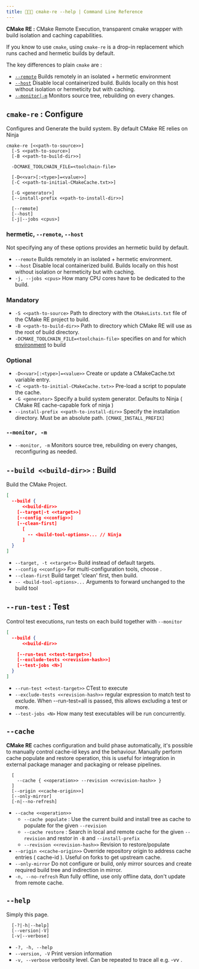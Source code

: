 ```yaml
---
title: 👩🏼‍💻 cmake-re --help | Command Line Reference
---
```


**CMake RE :** CMake Remote Execution, transparent cmake wrapper with build isolation and caching capabilities.

If you know to use `cmake`, using `cmake-re` is a drop-in replacement which runs cached and hermetic builds by default.

The key differences to plain `cmake` are : 

  * [`--remote`](#hermetic---remote---host) Builds remotely in an isolated + hermetic environment
  * [`--host`](#hermetic---remote---host) Disable local containerized build. Builds locally on this host without isolation or hermeticity but with caching.
  * [`--monitor|-m`](#--monitor-m) Monitors source tree, rebuilding on every changes.

## `cmake-re` : Configure
Configures and Generate the build system. By default CMake RE relies on Ninja
```
cmake-re [<<path-to-source>>]
  [-S <<path-to-source>]
  [-B <<path-to-build-dir>>] 

  -DCMAKE_TOOLCHAIN_FILE=<toolchain-file>

  [-D<<var>[:<type>]=<value>>]
  [-C <<path-to-initial-CMakeCache.txt>>] 

  [-G <generator>] 
  [--install-prefix <<path-to-install-dir>>]

  [--remote]
  [--host]
  [-j|--jobs <cpus>]   
```

### hermetic, `--remote`, `--host`
Not specifying any of these options provides an hermetic build by default.
* `--remote`                Builds remotely in an isolated + hermetic environment.
* `--host`                  Disable local containerized build. Builds locally on this host without isolation or hermeticity but with caching.
* `-j, --jobs <cpus>`       How many CPU cores have to be dedicated to the build.

### Mandatory
* `-S <<path-to-source>`    Path to directory with the `CMakeLists.txt` file of the CMake RE project to build.
* `-B <<path-to-build-dir>>` Path to directory which CMake RE will use as the root of build directory.
* `-DCMAKE_TOOLCHAIN_FILE=<toolchain-file>` specifies on and for which [environment](./0400-environments.md) to build 

### Optional
* `-D<<var>[:<type>]=<value>>` Create or update a CMakeCache.txt variable entry.
* `-C <<path-to-initial-CMakeCache.txt>>` Pre-load a script to populate the cache.
* `-G <generator>`          Specify a build system generator. Defaults to Ninja ( CMake RE cache-capable fork of ninja )
* `--install-prefix <<path-to-install-dir>>` Specify the installation directory. Must be an absolute path. `[CMAKE_INSTALL_PREFIX]`
  


### `--monitor, -m`
* `--monitor, -m`           Monitors source tree, rebuilding on every changes, reconfiguring as needed.

 
## `--build <<build-dir>>` : Build
Build the CMake Project.

```json
[ 
  --build {
      <<build-dir>> 
    [--target|-t <<target>>] 
    [--config <<config>>] 
    [--clean-first] 
      [
        -- <build-tool-options>... // Ninja
      ] 
  }
] 
```

* `--target, -t <<target>>` Build <tgt> instead of default targets.
* `--config <<config>>`     For multi-configuration tools, choose <cfg>.
* `--clean-first`           Build target 'clean' first, then build.
* `-- <build-tool-options>...` Arguments to forward unchanged to the build tool


## `--run-test` : Test
Control test executions, run tests on each build together with `--monitor`

```json
[ 
  --build {
      <<build-dir>> 

    [--run-test <<test-target>>] 
    [--exclude-tests <<revision-hash>>] 
    [--test-jobs <N>] 
  }
] 
```
* `--run-test <<test-target>>` CTest to execute
* `--exclude-tests <<revision-hash>>` regular expression to match test to exclude. When --run-test=all is passed, this allows excluding a test or more.
* `--test-jobs <N>`         How many test executables will be run concurrently.

## `--cache`
**CMake RE** caches configuration and build phase automatically, it's possible to manually control cache-id keys and the behaviour.
Manually perform cache populate and restore operation, this is useful for integration in external package manager and packaging or release pipelines.

```
  [ 
    --cache { <<operation>> --revision <<revision-hash>> }
  ] 
  [--origin <<cache-origin>>]
  [--only-mirror]
  [-n|--no-refresh]
```

* `--cache <<operation>>`
  * `--cache populate` : Use the current build and install tree as cache to populate for the given `--revision`
  * `--cache restore` : Search in local and remote cache for the given `--revision`  and restor in `-B` and `--install-prefix`
  * `--revision <<revision-hash>>` Revision to restore/populate
* `--origin <<cache-origin>>` Override repository origin to address cache entries ( cache-id ). Useful on forks to get upstream cache.
* `--only-mirror`           Do not configure or build, only mirror sources and create required build tree and indirection in mirror.
* `-n, --no-refresh`        Run fully offline, use only offline data, don't update from remote cache.


## `--help`
Simply this page.
```
  [-?|-h|--help]
  [--version|-V]
  [-v|--verbose] 
```

* `-?, -h, --help`
* `--version, -V`           Print version information
* `-v, --verbose`           verbosity level. Can be repeated to trace all e.g. -vv .
